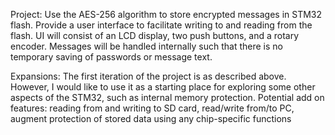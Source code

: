 Project: Use the AES-256 algorithm to store encrypted messages in STM32 flash. Provide a user interface
         to facilitate writing to and reading from the flash. UI will consist of an LCD display, two 
         push buttons, and a rotary encoder. Messages will be handled internally such that there is no
         temporary saving of passwords or message text. 

Expansions: The first iteration of the project is as described above. However, I would like to use it as
         a starting place for exploring some other aspects of the STM32, such as internal memory protection. 
         Potential add on features: reading from and writing to SD card, read/write from/to PC, augment protection 
         of stored data using any chip-specific functions